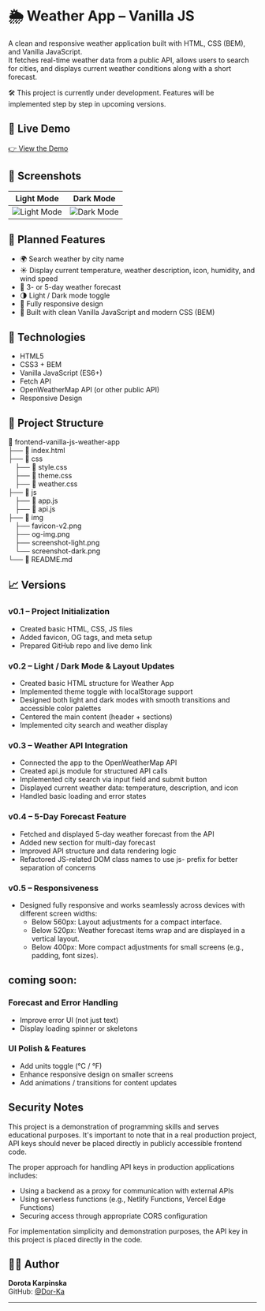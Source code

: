# 🌦️ Weather App – Vanilla JS

A clean and responsive weather application built with HTML, CSS (BEM), and Vanilla JavaScript.  
It fetches real-time weather data from a public API, allows users to search for cities, and displays current weather conditions along with a short forecast.

🛠 This project is currently under development. Features will be implemented step by step in upcoming versions.

## 🔗 Live Demo

[👉 View the Demo](https://dor-ka.github.io/frontend-vanilla-js-weather-app/)

## 📸 Screenshots

| Light Mode | Dark Mode |
|------------|-----------|
| ![Light Mode](./img/screenshot-light.png) | ![Dark Mode](./img/screenshot-dark.png) |

## 🔮 Planned Features

- 🌍 Search weather by city name
- ☀️ Display current temperature, weather description, icon, humidity, and wind speed
- 📆 3- or 5-day weather forecast
- 🌗 Light / Dark mode toggle
- 📱 Fully responsive design
- 🧠 Built with clean Vanilla JavaScript and modern CSS (BEM)

## 🚀 Technologies

- HTML5
- CSS3 + BEM
- Vanilla JavaScript (ES6+)
- Fetch API
- OpenWeatherMap API (or other public API)
- Responsive Design

## 📌 Project Structure

📁 frontend-vanilla-js-weather-app    
├── 📄 index.html    
├── 📁 css   
&emsp;├── 📄 style.css   
&emsp;├── 📄 theme.css   
&emsp;├── 📄 weather.css   
├── 📁 js   
&emsp;├── 📄 app.js    
&emsp;├── 📄 api.js   
├── 📁 img   
&emsp;├── favicon-v2.png   
&emsp;├── og-img.png    
&emsp;├── screenshot-light.png    
&emsp;└── screenshot-dark.png    
└── 📄 README.md

## 📈 Versions

### v0.1 – Project Initialization

- Created basic HTML, CSS, JS files
- Added favicon, OG tags, and meta setup
- Prepared GitHub repo and live demo link

### v0.2 –  Light / Dark Mode & Layout Updates
- Created basic HTML structure for Weather App
- Implemented theme toggle with localStorage support
- Designed both light and dark modes with smooth transitions and accessible color palettes
- Centered the main content (header + sections)
- Implemented city search and weather display

### v0.3 – Weather API Integration
- Connected the app to the OpenWeatherMap API
- Created api.js module for structured API calls
- Implemented city search via input field and submit button
- Displayed current weather data: temperature, description, and icon
- Handled basic loading and error states

### v0.4 – 5-Day Forecast Feature
- Fetched and displayed 5-day weather forecast from the API
- Added new section for multi-day forecast
- Improved API structure and data rendering logic
- Refactored JS-related DOM class names to use js- prefix for better separation of concerns

### v0.5 – Responsiveness
- Designed fully responsive and works seamlessly across devices with different screen widths:
  - Below 560px: Layout adjustments for a compact interface.
  - Below 520px: Weather forecast items wrap and are displayed in a vertical layout. 
  - Below 400px: More compact adjustments for small screens (e.g., padding, font sizes).


## coming soon:

### Forecast and Error Handling

- Improve error UI (not just text)
- Display loading spinner or skeletons

### UI Polish & Features
- Add units toggle (°C / °F)
- Enhance responsive design on smaller screens
- Add animations / transitions for content updates

## Security Notes

This project is a demonstration of programming skills and serves educational purposes.
It's important to note that in a real production project, API keys should never be
placed directly in publicly accessible frontend code.

The proper approach for handling API keys in production applications includes:
- Using a backend as a proxy for communication with external APIs
- Using serverless functions (e.g., Netlify Functions, Vercel Edge Functions)
- Securing access through appropriate CORS configuration

For implementation simplicity and demonstration purposes, the API key in this project
is placed directly in the code.

## 🧑‍💻 Author

**Dorota Karpinska**  
GitHub: [@Dor-Ka](https://github.com/Dor-Ka)

---